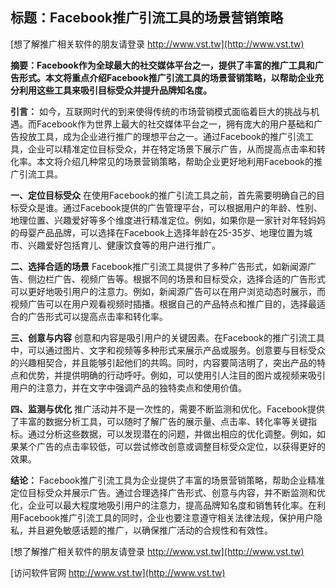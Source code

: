 ## **标题：Facebook推广引流工具的场景营销策略**

[想了解推广相关软件的朋友请登录 http://www.vst.tw](http://www.vst.tw)

**摘要：Facebook作为全球最大的社交媒体平台之一，提供了丰富的推广工具和广告形式。本文将重点介绍Facebook推广引流工具的场景营销策略，以帮助企业充分利用这些工具来吸引目标受众并提升品牌知名度。**

**引言：**
如今，互联网时代的到来使得传统的市场营销模式面临着巨大的挑战与机遇。而Facebook作为世界上最大的社交媒体平台之一，拥有庞大的用户基础和广告投放工具，成为企业进行推广的理想平台之一。通过Facebook的推广引流工具，企业可以精准定位目标受众，并在特定场景下展示广告，从而提高点击率和转化率。本文将介绍几种常见的场景营销策略，帮助企业更好地利用Facebook的推广引流工具。

**一、定位目标受众**
在使用Facebook的推广引流工具之前，首先需要明确自己的目标受众是谁。通过Facebook提供的广告管理平台，可以根据用户的年龄、性别、地理位置、兴趣爱好等多个维度进行精准定位。例如，如果你是一家针对年轻妈妈的母婴产品品牌，可以选择在Facebook上选择年龄在25-35岁、地理位置为城市、兴趣爱好包括育儿、健康饮食等的用户进行推广。

**二、选择合适的场景**
Facebook推广引流工具提供了多种广告形式，如新闻源广告、侧边栏广告、视频广告等。根据不同的场景和目标受众，选择合适的广告形式可以更好地吸引用户的注意力。例如，新闻源广告可以在用户浏览动态时展示，而视频广告可以在用户观看视频时插播。根据自己的产品特点和推广目的，选择最适合的广告形式可以提高点击率和转化率。

**三、创意与内容**
创意和内容是吸引用户的关键因素。在Facebook的推广引流工具中，可以通过图片、文字和视频等多种形式来展示产品或服务。创意要与目标受众的兴趣相契合，并且能够引起他们的共鸣。同时，内容要简洁明了，突出产品的特点和优势，并提供明确的行动呼吁。例如，可以使用引人注目的图片或视频来吸引用户的注意力，并在文字中强调产品的独特卖点和使用价值。

**四、监测与优化**
推广活动并不是一次性的，需要不断监测和优化。Facebook提供了丰富的数据分析工具，可以随时了解广告的展示量、点击率、转化率等关键指标。通过分析这些数据，可以发现潜在的问题，并做出相应的优化调整。例如，如果某个广告的点击率较低，可以尝试修改创意或调整目标受众定位，以获得更好的效果。

**结论：**
Facebook推广引流工具为企业提供了丰富的场景营销策略，帮助企业精准定位目标受众并展示广告。通过合理选择广告形式、创意与内容，并不断监测和优化，企业可以最大程度地吸引用户的注意力，提高品牌知名度和销售转化率。在利用Facebook推广引流工具的同时，企业也要注意遵守相关法律法规，保护用户隐私，并且避免敏感话题的推广，以确保推广活动的合规性和有效性。

[想了解推广相关软件的朋友请登录 http://www.vst.tw](http://www.vst.tw)


[访问软件官网 http://www.vst.tw](http://www.vst.tw)
